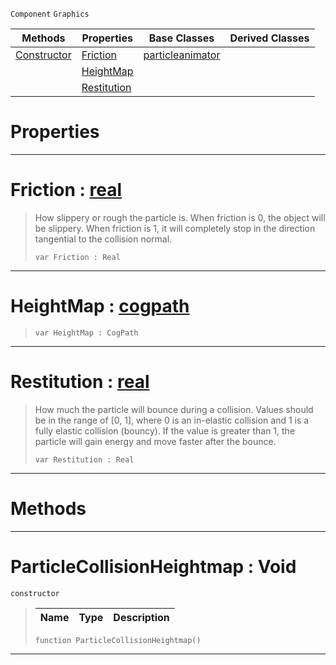  `Component` `Graphics`



|Methods|Properties|Base Classes|Derived Classes|
|---|---|---|---|
|[ Constructor](https://github.com/zeroengineteam/ZeroDocs/code_reference/class_reference/particlecollisionheightmap.markdown#particlecollisionheightm)|[ Friction](https://github.com/zeroengineteam/ZeroDocs/code_reference/class_reference/particlecollisionheightmap.markdown#friction-zero-engine-doc)|[particleanimator](https://github.com/zeroengineteam/ZeroDocs/code_reference/class_reference/particleanimator.markdown)| |
| |[ HeightMap](https://github.com/zeroengineteam/ZeroDocs/code_reference/class_reference/particlecollisionheightmap.markdown#heightmap-zero-engine-do)| | |
| |[ Restitution](https://github.com/zeroengineteam/ZeroDocs/code_reference/class_reference/particlecollisionheightmap.markdown#restitution-zero-engine)| | |


 #  Properties


---  
 #  Friction : [real](https://github.com/zeroengineteam/ZeroDocs/code_reference/zilch_base_types/real.markdown)

> How slippery or rough the particle is. When friction is 0, the object will be slippery. When friction is 1, it will completely stop in the direction tangential to the collision normal.
> ``` lang=cpp, name=Zilch
> var Friction : Real


---  
 #  HeightMap : [cogpath](https://github.com/zeroengineteam/ZeroDocs/code_reference/class_reference/cogpath.markdown)

> 
> ``` lang=cpp, name=Zilch
> var HeightMap : CogPath


---  
 #  Restitution : [real](https://github.com/zeroengineteam/ZeroDocs/code_reference/zilch_base_types/real.markdown)

> How much the particle will bounce during a collision. Values should be in the range of [0, 1], where 0 is an in-elastic collision and 1 is a fully elastic collision (bouncy). If the value is greater than 1, the particle will gain energy and move faster after the bounce.
> ``` lang=cpp, name=Zilch
> var Restitution : Real


---  
 #  Methods


---  
 #  ParticleCollisionHeightmap : Void

 `constructor`

> 
> |Name|Type|Description|
> |---|---|---|
> ``` lang=cpp, name=Zilch
> function ParticleCollisionHeightmap()
> ``` 


---  
 

 